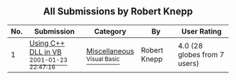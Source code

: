 ﻿<div align="center">

## All Submissions by Robert Knepp

</div>

No.  | Submission | Category | By   | User Rating
---- | ---------- | -------- | ---- | -----------
1 | [Using C\+\+ DLL in VB<br /><sup>2001-01-23 22:47:16</sup>](https://github.com/Planet-Source-Code/robert-knepp-using-c-dll-in-vb__1-14665) | [Miscellaneous<br /><sup>Visual Basic</sup>](../ByCategory/miscellaneous__1-1.md) | Robert Knepp | 4.0 (28 globes from 7 users)
